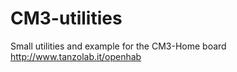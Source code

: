 # CM3-utilities

Small utilities and example for the CM3-Home board http://www.tanzolab.it/openhab



